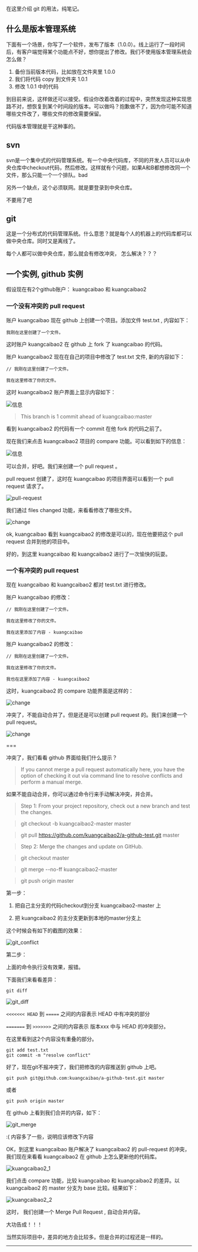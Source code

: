 在这里介绍 git 的用法，纯笔记。

## 什么是版本管理系统

下面有一个场景，你写了一个软件，发布了版本（1.0.0）。线上运行了一段时间后，有客户端觉得某个功能点不好，想你提出了修改。我们不使用版本管理系统会怎么做？

1. 备份当前版本代码，比如放在文件夹里 1.0.0
2. 我们将代码 copy 到文件夹 1.0.1 
3. 修改 1.0.1 中的代码

到目前来说，这样做还可以接受。假设你改着改着的过程中，突然发现这种实现思路不对，想恢复到某个时间段的版本。可以做吗？抱歉做不了，因为你可能不知道哪些文件改了，哪些文件的修改需要保留。

代码版本管理就是干这种事的。

## svn

svn是一个集中式的代码管理系统。有一个中央代码库，不同的开发人员可以从中央仓库中checkout代码，然后修改。这样就有个问题，如果A和B都想修改同一个文件，那么只能一个一个排队。bad

另外一个缺点，这个必须联网。就是要登录到中央仓库。

不要用了吧

## git

这是一个分布式的代码管理系统。什么意思？就是每个人的机器上的代码库都可以做中央仓库。同时又是离线了。

每个人都可以做中央仓库，那么就会有修改冲突， 怎么解决？？？

## 一个实例, github 实例

假设现在有2个github账户： kuangcaibao 和 kuangcaibao2


### 一个没有冲突的 pull request

账户 kuangcaibao 现在 github 上创建一个项目。添加文件 test.txt , 内容如下：

	我刚在这里创建了一个文件。

这时账户 kuangcaibao2 在 github 上 fork 了 kuangcaibao 的代码。

账户 kuangcaibao2 现在在自己的项目中修改了 test.txt 文件, 新的内容如下：

	// 我刚在这里创建了一个文件。

	我在这里修改了你的文件。

这时 kuangcaibao2 账户界面上显示内容如下：

![信息](./res/git_1.png)

> This branch is 1 commit ahead of kuangcaibao:master

看到 kuangcaibao2 的代码有一个 commit 在他 fork 的代码之前了。

现在我们来点击 kuangcaibao2 项目的 compare 功能。可以看到如下的信息：

![信息](./res/git_2.png)

可以合并，好吧。我们来创建一个 pull request 。

pull request 创建了，这时在 kuangcaibao 的项目界面可以看到一个 pull request 请求了。

![pull-request](./res/git_3.png)

我们通过 files changed 功能，来看看修改了哪些文件。

![change](./res/git_4.png)

ok, kuangcaibao 看到 kuangcaibao2 的修改是可以的，现在他要把这个 pull request 合并到他的项目中。

好的，到这里 kuangcaibao 和 kuangcaibao2 进行了一次愉快的玩耍。


### 一个有冲突的 pull request

现在 kuangcaibao 和 kuangcaibao2 都对 test.txt 进行修改。

账户 kuangcaibao 的修改：

	// 我刚在这里创建了一个文件。

	我在这里修改了你的文件。

	我在这里添加了内容 - kuangcaibao

账户 kuangcaibao2 的修改：

	
	// 我刚在这里创建了一个文件。

	我在这里修改了你的文件。

	我也在这里添加了内容 - kuangcaibao2

这时，kuangcaibao2 的 compare 功能界面是这样的：

![change](./res/git_5.png)

冲突了，不能自动合并了。但是还是可以创建 pull request 的。我们来创建一个 pull request。

![change](./res/git_6.png)

===

冲突了，我们看看 github 界面给我们什么提示？

> If you cannot merge a pull request automatically here, you have the option of checking it out via command line to resolve conflicts and perform a manual merge.

如果不能自动合并，你可以通过命令行来手动解决冲突，并合并。

> Step 1: From your project repository, check out a new branch and test the changes.

> git checkout -b kuangcaibao2-master master

> git pull https://github.com/kuangcaibao2/a-github-test.git master

> Step 2: Merge the changes and update on GitHub.

> git checkout master

> git merge --no-ff kuangcaibao2-master

> git push origin master

第一步：

1. 把自己主分支的代码checkout到分支 kuangcaibao2-master 上

2. 把 kuangcaibao2 的主分支更新到本地的master分支上

这个时候会有如下的截图的效果：

![git_conflict](./res/git_conflict.png)

第二步：

上面的命令执行没有效果，报错。

下面我们来看看差异：

	git diff

![git_diff](./res/git_diff.png)

`<<<<<<< HEAD` 到 `=====` 之间的内容表示 HEAD 中有冲突的部分

`=======` 到 `>>>>>>>` 之间的内容表示 版本xxx 中与 HEAD 的冲突部分。

在这里看到这2个内容没有重叠的部分。

	git add test.txt
	git commit -m "resolve conflict"

好了，现在git不报冲突了，我们把修改的内容推送到 github 上吧。

	git push git@github.com:kuangcaibao/a-github-test.git master

或者
	
	git push origin master

在 github 上看到我们合并的内容，如下：

![git_merge](./res/git_merge.png)

:( 内容多了一些，说明应该修改下内容

OK，到这里 kuangcaibao 账户解决了 kuangcaibao2 的 pull-request 的冲突，我们现在来看看 kuangcaibao2 在 github 上怎么更新他的代码库。

![kuangcaibao2_1](./res/kuangcaibao2_1.png)

我们点击 compare 功能，比较 kuangcaibao 和 kuangcaibao2 的差异。以 kuangcaibao2 的 master 分支为 base 比较。结果如下：

![kuangcaibao2_2](./res/kuangcaibao2_2.png)

这时， 我们创建一个 Merge Pull Request , 自动合并内容。

大功告成！！！

当然实际项目中，差异的地方会比较多。但是合并的过程还是一样的。


---
